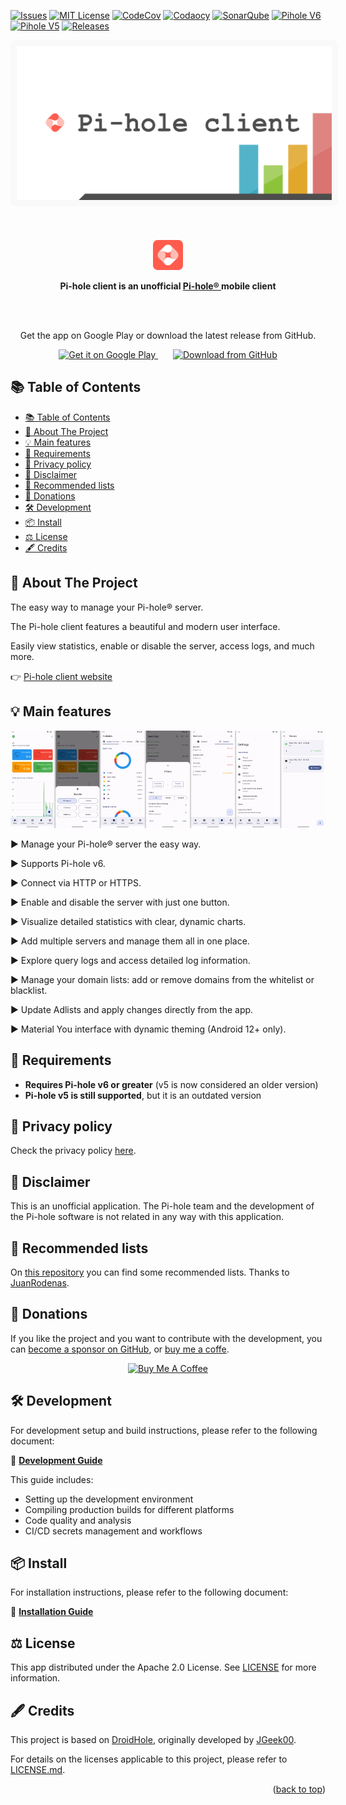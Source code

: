 <a id="readme-top"></a>

<!-- PROJECT SHIELDS -->
<!-- https://www.markdownguide.org/basic-syntax/#reference-style-links -->
[![Issues][issues-shield]][issues-url]
[![MIT License][license-shield]][license-url]
[![CodeCov][codecov-shield]][codecov-url]
[![Codaocy][codacy-shield]][codacy-url]
[![SonarQube][sonar-quality-gate-shield]][sonar-quality-gate-url]
[![Pihole V6][pihole-v6-shield]][pihole-url]
[![Pihole V5][pihole-v5-shield]][pihole-url]
[![Releases][releases-shield]][releases-url]
<!-- [![CodeClimate][codeclimate-shield]][codeclimate-url] -->

<!-- PROJECT LOGO -->
<div align="center">
  <a href="https://github.com/tsutsu3/pi-hole-client">
    <img alt="Pi-hole Client Logo" src="assets/other/feature-image.png" width="600"
      style="background-color: #f9f9f9; padding: 10px; border-radius: 8px;">
  </a>
  <br><br><br><br>
  <div align="center">
    <a href="https://play.google.com/store/apps/details?id=io.github.tsutsu3.pi_hole_client"
      target="_blank" rel="noopener noreferrer">
      <img alt="App Icon" src="assets/other/icon.png" width="48">
    </a>
  </div>
  <p align="center" style="display: flex; align-items: center; justify-content: center;">
    <b>
      Pi-hole client is an unofficial
      <a href="https://pi-hole.net/" target="_blank" rel="noopener noreferrer">
        Pi-hole®
      </a>
      mobile client
    </b>
  </p>
</div>

<br><br>

<div align="center">
  <p>Get the app on Google Play or download the latest release from GitHub.</p>
  <a href="https://play.google.com/store/apps/details?id=io.github.tsutsu3.pi_hole_client"
     target="_blank" rel="noopener noreferrer">
    <img alt="Get it on Google Play" src="assets/other/get-google-play.png" width="200px" height="auto">
  </a>
  <span style="display:inline-block; width: 20px;"></span>
  <a href="https://github.com/tsutsu3/pi-hole-client/releases" target="_blank" rel="noopener noreferrer">
    <img alt="Download from GitHub" src="assets/other/get-github.png" width="200px" height="auto">
  </a>
</div>

## 📚 Table of Contents

- [📚 Table of Contents](#-table-of-contents)
- [🎉 About The Project](#-about-the-project)
- [💡 Main features](#-main-features)
- [📌 Requirements](#-requirements)
- [🔑 Privacy policy](#-privacy-policy)
- [📜 Disclaimer](#-disclaimer)
- [🌟 Recommended lists](#-recommended-lists)
- [💖 Donations](#-donations)
- [🛠️ Development](#️-development)
- [📦 Install](#-install)
- [⚖️ License](#️-license)
- [🖋️ Credits](#️-credits)

## 🎉 About The Project

The easy way to manage your Pi-hole® server.

The Pi-hole client features a beautiful and modern user interface.

Easily view statistics, enable or disable the server, access logs, and much more.

👉 [Pi-hole client website](https://tsutsu3.github.io/pi-hole-client/)

## 💡 Main features

![ss](assets/other/ss.jpg)

<p>▶ Manage your Pi-hole® server the easy way.</p>
<p>▶ Supports Pi-hole v6.</p>
<p>▶ Connect via HTTP or HTTPS.</p>
<p>▶ Enable and disable the server with just one button.</p>
<p>▶ Visualize detailed statistics with clear, dynamic charts.</p>
<p>▶ Add multiple servers and manage them all in one place.</p>
<p>▶ Explore query logs and access detailed log information.</p>
<p>▶ Manage your domain lists: add or remove domains from the whitelist or blacklist.</p>
<p>▶ Update Adlists and apply changes directly from the app.</p>
<p>▶ Material You interface with dynamic theming (Android 12+ only).</p>

## 📌 Requirements

- **Requires Pi-hole v6 or greater** (v5 is now considered an older version)
- **Pi-hole v5 is still supported**, but it is an outdated version

## 🔑 Privacy policy

Check the privacy policy [here](https://github.com/tsutsu3/pi-hole-client/wiki/Privacy-policy).

## 📜 Disclaimer

This is an unofficial application. The Pi-hole team and the development of the
Pi-hole software is not related in any way with this application.

## 🌟 Recommended lists

On [this repository](https://github.com/JuanRodenas/Pihole_list) you can find
some recommended lists. Thanks to [JuanRodenas](https://github.com/juanico10).

## 💖 Donations

If you like the project and you want to contribute with the development, you
can [become a sponsor on GitHub](https://github.com/sponsors/tsutsu3), or
[buy me a coffe](https://buymeacoffee.com/tsutsu3).

<div align="center">
<a href="https://www.buymeacoffee.com/tsutsu3" target="_blank">
  <img src="https://cdn.buymeacoffee.com/buttons/v2/default-yellow.png"
    alt="Buy Me A Coffee"
    style="height: 60px !important;width: 217px !important;" >
</a>
</div>

## 🛠️ Development

For development setup and build instructions, please refer to the following document:

📖 **[Development Guide](docs/development.md)**

This guide includes:

- Setting up the development environment
- Compiling production builds for different platforms
- Code quality and analysis
- CI/CD secrets management and workflows

## 📦 Install

For installation instructions, please refer to the following document:

📖 **[Installation Guide](docs/install.md)**

## ⚖️ License

This app distributed under the Apache 2.0 License. See [LICENSE](./LICENSE) for
more information.

## 🖋️ Credits

This project is based on [DroidHole](https://github.com/jgeek00/droid-hole),
originally developed by [JGeek00](https://github.com/JGeek00).

For details on the licenses applicable to this project, please refer to [LICENSE.md](./LICENSE.md).

<p align="right">(<a href="#readme-top">back to top</a>)</p>

<!-- MARKDOWN LINKS & IMAGES -->
<!-- https://www.markdownguide.org/basic-syntax/#reference-style-links -->
[issues-shield]: https://img.shields.io/github/issues/tsutsu3/pi-hole-client?style=for-the-badge
[issues-url]: https://github.com/tsutsu3/pi-hole-client/issues
[license-shield]: https://img.shields.io/github/license/tsutsu3/pi-hole-client?style=for-the-badge
[license-url]: https://github.com/tsutsu3/pi-hole-client/blob/master/LICENSE
[codecov-shield]: https://img.shields.io/codecov/c/github/tsutsu3/pi-hole-client?token=O6MIIYA211&style=for-the-badge&logo=codecov
[codecov-url]: https://codecov.io/gh/tsutsu3/pi-hole-client
[codacy-shield]: https://img.shields.io/codacy/grade/e4ab48745a654893b4178f13265bc99f?style=for-the-badge&logo=codacy
[codacy-url]: https://app.codacy.com/gh/tsutsu3/pi-hole-client/dashboard
[sonar-quality-gate-shield]: https://img.shields.io/sonar/quality_gate/tsutsu3_pi-hole-client?server=https://sonarcloud.io&style=for-the-badge&logo=sonarqubecloud
[sonar-quality-gate-url]: https://sonarcloud.io/summary/new_code?id=tsutsu3_pi-hole-client
[pihole-v6-shield]: https://img.shields.io/badge/Pi--hole-v6-green?style=for-the-badge&logo=pihole
[pihole-v5-shield]: https://img.shields.io/badge/Pi--hole-v5-orange?style=for-the-badge&logo=pihole
[pihole-url]: https://pi-hole.net
[releases-shield]: https://img.shields.io/github/v/release/tsutsu3/pi-hole-client?style=for-the-badge&logo=github&display_name=release
[releases-url]: https://github.com/tsutsu3/pi-hole-client/releases
